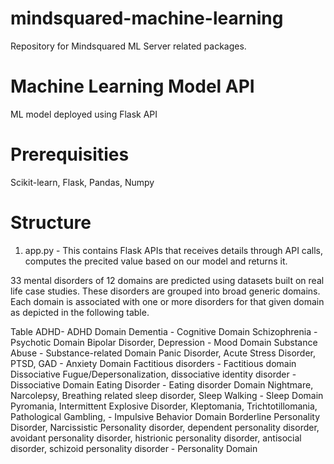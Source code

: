 # mindsquared-machine-learning
Repository for Mindsquared ML Server related packages.
# Machine Learning Model API
ML model deployed using Flask API

# Prerequisities 
Scikit-learn, Flask, Pandas, Numpy

# Structure
 1. app.py - This contains Flask APIs that receives  details through API calls, computes the precited value based on our model and returns it.


33 mental disorders of 12 domains are predicted using datasets built on real life case studies. These disorders are grouped into broad generic domains. Each domain is associated with one or more disorders for that given domain as depicted in the following table.  


Table
ADHD- ADHD Domain
Dementia - Cognitive Domain
Schizophrenia - Psychotic Domain
Bipolar Disorder, Depression - Mood Domain
Substance Abuse - Substance-related Domain
Panic Disorder, Acute Stress Disorder, PTSD, GAD - Anxiety Domain
Factitious disorders - Factitious domain
Dissociative Fugue/Depersonalization, dissociative identity disorder - Dissociative Domain
Eating Disorder - Eating disorder Domain
Nightmare, Narcolepsy, Breathing related sleep disorder, Sleep Walking - Sleep Domain
Pyromania, Intermittent Explosive Disorder, Kleptomania, Trichtotillomania, Pathological Gambling, - Impulsive Behavior Domain
Borderline Personality Disorder, Narcissistic Personality disorder, dependent personality disorder, avoidant personality disorder, histrionic personality disorder, antisocial disorder, schizoid personality disorder  - Personality Domain
